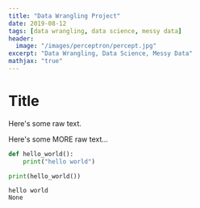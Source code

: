 ```yaml
---
title: "Data Wrangling Project"
date: 2019-08-12
tags: [data wrangling, data science, messy data]
header:
  image: "/images/perceptron/percept.jpg"
excerpt: "Data Wrangling, Data Science, Messy Data"
mathjax: "true"
---
```


# Title

Here's some raw text.

Here's some MORE raw text...


```python
def hello_world():
    print("hello world")

print(hello_world())
```

    hello world
    None



```python

```
